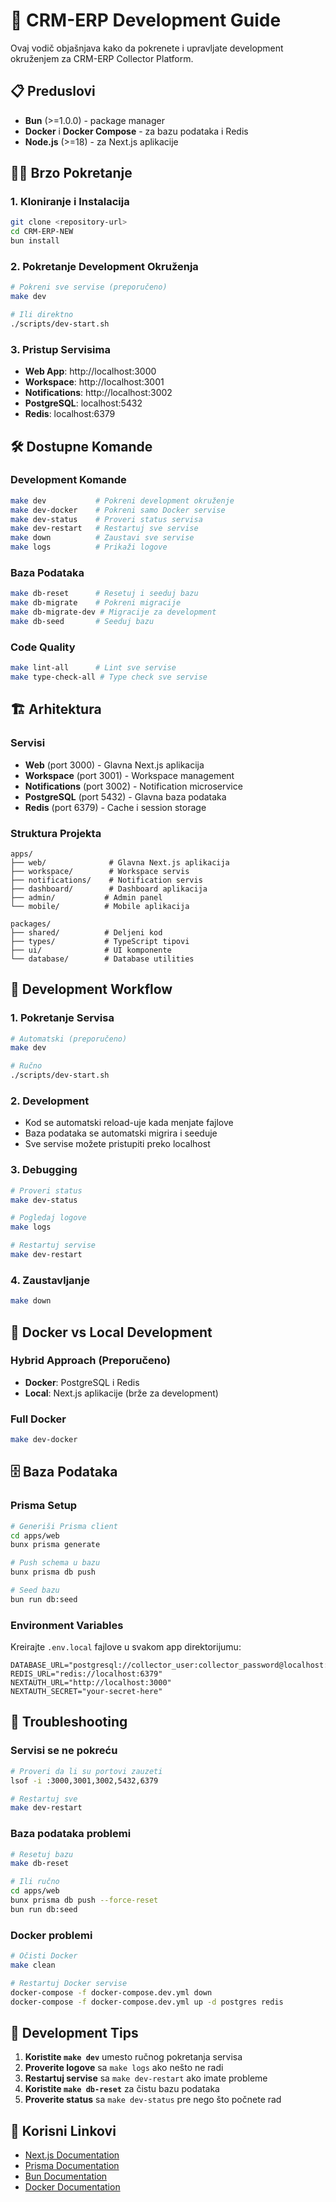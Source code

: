 # 🚀 CRM-ERP Development Guide

Ovaj vodič objašnjava kako da pokrenete i upravljate development okruženjem za CRM-ERP Collector Platform.

## 📋 Preduslovi

- **Bun** (>=1.0.0) - package manager
- **Docker** i **Docker Compose** - za bazu podataka i Redis
- **Node.js** (>=18) - za Next.js aplikacije

## 🏃‍♂️ Brzo Pokretanje

### 1. Kloniranje i Instalacija
```bash
git clone <repository-url>
cd CRM-ERP-NEW
bun install
```

### 2. Pokretanje Development Okruženja
```bash
# Pokreni sve servise (preporučeno)
make dev

# Ili direktno
./scripts/dev-start.sh
```

### 3. Pristup Servisima
- **Web App**: http://localhost:3000
- **Workspace**: http://localhost:3001  
- **Notifications**: http://localhost:3002
- **PostgreSQL**: localhost:5432
- **Redis**: localhost:6379

## 🛠️ Dostupne Komande

### Development Komande
```bash
make dev           # Pokreni development okruženje
make dev-docker    # Pokreni samo Docker servise
make dev-status    # Proveri status servisa
make dev-restart   # Restartuj sve servise
make down          # Zaustavi sve servise
make logs          # Prikaži logove
```

### Baza Podataka
```bash
make db-reset      # Resetuj i seeduj bazu
make db-migrate    # Pokreni migracije
make db-migrate-dev # Migracije za development
make db-seed       # Seeduj bazu
```

### Code Quality
```bash
make lint-all      # Lint sve servise
make type-check-all # Type check sve servise
```

## 🏗️ Arhitektura

### Servisi
- **Web** (port 3000) - Glavna Next.js aplikacija
- **Workspace** (port 3001) - Workspace management
- **Notifications** (port 3002) - Notification microservice
- **PostgreSQL** (port 5432) - Glavna baza podataka
- **Redis** (port 6379) - Cache i session storage

### Struktura Projekta
```
apps/
├── web/              # Glavna Next.js aplikacija
├── workspace/        # Workspace servis
├── notifications/    # Notification servis
├── dashboard/        # Dashboard aplikacija
├── admin/           # Admin panel
└── mobile/          # Mobile aplikacija

packages/
├── shared/          # Deljeni kod
├── types/           # TypeScript tipovi
├── ui/              # UI komponente
└── database/        # Database utilities
```

## 🔧 Development Workflow

### 1. Pokretanje Servisa
```bash
# Automatski (preporučeno)
make dev

# Ručno
./scripts/dev-start.sh
```

### 2. Development
- Kod se automatski reload-uje kada menjate fajlove
- Baza podataka se automatski migrira i seeduje
- Sve servise možete pristupiti preko localhost

### 3. Debugging
```bash
# Proveri status
make dev-status

# Pogledaj logove
make logs

# Restartuj servise
make dev-restart
```

### 4. Zaustavljanje
```bash
make down
```

## 🐳 Docker vs Local Development

### Hybrid Approach (Preporučeno)
- **Docker**: PostgreSQL i Redis
- **Local**: Next.js aplikacije (brže za development)

### Full Docker
```bash
make dev-docker
```

## 🗄️ Baza Podataka

### Prisma Setup
```bash
# Generiši Prisma client
cd apps/web
bunx prisma generate

# Push schema u bazu
bunx prisma db push

# Seed bazu
bun run db:seed
```

### Environment Variables
Kreirajte `.env.local` fajlove u svakom app direktorijumu:
```env
DATABASE_URL="postgresql://collector_user:collector_password@localhost:5432/collector_db"
REDIS_URL="redis://localhost:6379"
NEXTAUTH_URL="http://localhost:3000"
NEXTAUTH_SECRET="your-secret-here"
```

## 🚨 Troubleshooting

### Servisi se ne pokreću
```bash
# Proveri da li su portovi zauzeti
lsof -i :3000,3001,3002,5432,6379

# Restartuj sve
make dev-restart
```

### Baza podataka problemi
```bash
# Resetuj bazu
make db-reset

# Ili ručno
cd apps/web
bunx prisma db push --force-reset
bun run db:seed
```

### Docker problemi
```bash
# Očisti Docker
make clean

# Restartuj Docker servise
docker-compose -f docker-compose.dev.yml down
docker-compose -f docker-compose.dev.yml up -d postgres redis
```

## 📝 Development Tips

1. **Koristite `make dev`** umesto ručnog pokretanja servisa
2. **Proverite logove** sa `make logs` ako nešto ne radi
3. **Restartuj servise** sa `make dev-restart` ako imate probleme
4. **Koristite `make db-reset`** za čistu bazu podataka
5. **Proverite status** sa `make dev-status` pre nego što počnete rad

## 🔗 Korisni Linkovi

- [Next.js Documentation](https://nextjs.org/docs)
- [Prisma Documentation](https://www.prisma.io/docs)
- [Bun Documentation](https://bun.sh/docs)
- [Docker Documentation](https://docs.docker.com/)
